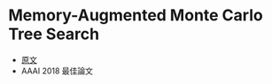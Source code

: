 # Memory-Augmented Monte Carlo Tree Search
* [原文](https://webdocs.cs.ualberta.ca/~mmueller/ps/2018/Chenjun-Xiao-M-MCTS-aaai18-final.pdf)  
* AAAI 2018 最佳論文
